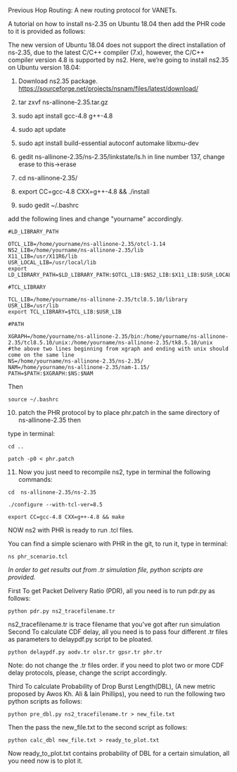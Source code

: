 Previous Hop Routing:
A new routing protocol for VANETs.

A tutorial on how to install ns-2.35 on Ubuntu 18.04 then add the PHR code to it is provided as follows:

The new version of Ubuntu 18.04 does not support the direct installation of ns-2.35, due to the latest C/C++ compiler (7.x), however, the C/C++ compiler version 4.8 is supported by ns2.  Here, we’re going to install ns2.35 on Ubuntu version 18.04:

1. Download ns2.35 package.
https://sourceforge.net/projects/nsnam/files/latest/download/


2. tar zxvf ns-allinone-2.35.tar.gz

3. sudo apt install gcc-4.8 g++-4.8

4. sudo apt update

5. sudo apt install build-essential autoconf automake libxmu-dev

6. gedit  ns-allinone-2.35/ns-2.35/linkstate/ls.h
    in line number 137, change erase to this->erase 

7. cd   ns-allinone-2.35/

8. export CC=gcc-4.8 CXX=g++-4.8 && ./install

9. sudo gedit ~/.bashrc


add the following lines and change "yourname" accordingly. 

~~~
#LD_LIBRARY_PATH

OTCL_LIB=/home/yourname/ns-allinone-2.35/otcl-1.14
NS2_LIB=/home/yourname/ns-allinone-2.35/lib
X11_LIB=/usr/X11R6/lib
USR_LOCAL_LIB=/usr/local/lib
export LD_LIBRARY_PATH=$LD_LIBRARY_PATH:$OTCL_LIB:$NS2_LIB:$X11_LIB:$USR_LOCAL_LIB

#TCL_LIBRARY

TCL_LIB=/home/yourname/ns-allinone-2.35/tcl8.5.10/library
USR_LIB=/usr/lib
export TCL_LIBRARY=$TCL_LIB:$USR_LIB

#PATH

XGRAPH=/home/yourname/ns-allinone-2.35/bin:/home/yourname/ns-allinone-2.35/tcl8.5.10/unix:/home/yourname/ns-allinone-2.35/tk8.5.10/unix
#the above two lines beginning from xgraph and ending with unix should come on the same line
NS=/home/yourname/ns-allinone-2.35/ns-2.35/ 
NAM=/home/yourname/ns-allinone-2.35/nam-1.15/ 
PATH=$PATH:$XGRAPH:$NS:$NAM
~~~
Then
~~~
source ~/.bashrc
~~~
10. patch the PHR protocol by to place  phr.patch in the same directory of ns-allinone-2.35
then 

type in terminal:

~~~
cd ..

patch -p0 < phr.patch
~~~

11. Now you just need to recompile ns2,
type in terminal the following commands:

~~~
cd  ns-allinone-2.35/ns-2.35 

./configure --with-tcl-ver=8.5

export CC=gcc-4.8 CXX=g++-4.8 && make
~~~

NOW ns2 with PHR is ready to run .tcl files.

You can find a simple scienaro with PHR in the git, to run it, type in terminal:

~~~
ns phr_scenario.tcl 
~~~
*In order to get results out from .tr simulation file, python scripts are provided.*

First To get Packet Delivery Ratio (PDR), all you need is to run pdr.py as follows:
~~~
python pdr.py ns2_tracefilename.tr
~~~
ns2_tracefilename.tr is trace filename that you've got after run simulation
Second To calculate CDF delay, all you need is to pass four different .tr files as parameters to delaypdf.py script to be ploated.
~~~
python delaypdf.py aodv.tr olsr.tr gpsr.tr phr.tr  
~~~
Note: do not change the .tr files order. if you need to plot two or more CDF delay protocols, please, change the script accordingly. 

Third To calculate Probability of Drop Burst Length(DBL), (A new metric proposed by Awos Kh. Ali & Iain Phillips), you need to run the following two python scripts as follows:
~~~
python pre_dbl.py ns2_tracefilename.tr > new_file.txt
~~~
Then the pass the new_file.txt to the second script as follows:

~~~
python calc_dbl new_file.txt > ready_to_plot.txt
~~~
Now ready_to_plot.txt contains probability of DBL for a certain simulation, all you need now is to plot it.
